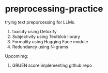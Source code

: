 # preprocessing-practice

trying text preporcessing for LLMs.

1) toxicity using Detoxify
2) Subjectivity using Textblob library
3) Formality using Hugging Face module
4) Redundancy using N-grams

Upcomimg: 
1) GRUEN score implementing github repo 
